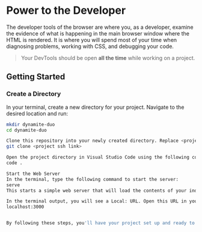 # Power to the Developer

The developer tools of the browser are where you, as a developer, examine the evidence of what is happening in the main browser window where the HTML is rendered. It is where you will spend most of your time when diagnosing problems, working with CSS, and debugging your code.

> Your DevTools should be open **all the time** while working on a project.

## Getting Started

### Create a Directory

In your terminal, create a new directory for your project. Navigate to the desired location and run:

```sh
mkdir dynamite-duo
cd dynamite-duo

Clone this repository into your newly created directory. Replace <project ssh link> with the actual SSH link for your project:
git clone <project ssh link>

Open the project directory in Visual Studio Code using the following command:
code .

Start the Web Server
In the terminal, type the following command to start the server: 
serve
This starts a simple web server that will load the contents of your index.html file into the browser.

In the terminal output, you will see a Local: URL. Open this URL in your browser, or click on the link provided, to view your project:
localhost:3000


By following these steps, you'll have your project set up and ready to be viewed in the browser.

